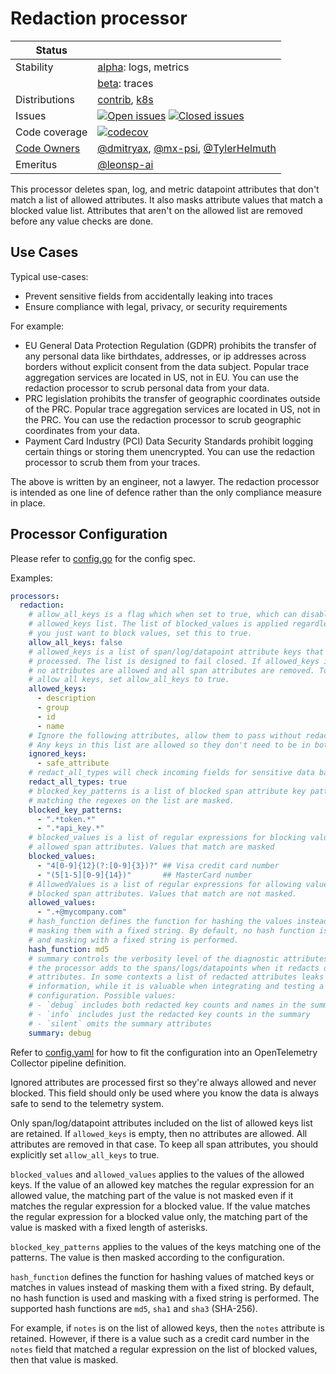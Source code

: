 # Redaction processor

<!-- status autogenerated section -->
| Status        |           |
| ------------- |-----------|
| Stability     | [alpha]: logs, metrics   |
|               | [beta]: traces   |
| Distributions | [contrib], [k8s] |
| Issues        | [![Open issues](https://img.shields.io/github/issues-search/open-telemetry/opentelemetry-collector-contrib?query=is%3Aissue%20is%3Aopen%20label%3Aprocessor%2Fredaction%20&label=open&color=orange&logo=opentelemetry)](https://github.com/open-telemetry/opentelemetry-collector-contrib/issues?q=is%3Aopen+is%3Aissue+label%3Aprocessor%2Fredaction) [![Closed issues](https://img.shields.io/github/issues-search/open-telemetry/opentelemetry-collector-contrib?query=is%3Aissue%20is%3Aclosed%20label%3Aprocessor%2Fredaction%20&label=closed&color=blue&logo=opentelemetry)](https://github.com/open-telemetry/opentelemetry-collector-contrib/issues?q=is%3Aclosed+is%3Aissue+label%3Aprocessor%2Fredaction) |
| Code coverage | [![codecov](https://codecov.io/github/open-telemetry/opentelemetry-collector-contrib/graph/main/badge.svg?component=processor_redaction)](https://app.codecov.io/gh/open-telemetry/opentelemetry-collector-contrib/tree/main/?components%5B0%5D=processor_redaction&displayType=list) |
| [Code Owners](https://github.com/open-telemetry/opentelemetry-collector-contrib/blob/main/CONTRIBUTING.md#becoming-a-code-owner)    | [@dmitryax](https://www.github.com/dmitryax), [@mx-psi](https://www.github.com/mx-psi), [@TylerHelmuth](https://www.github.com/TylerHelmuth) |
| Emeritus      | [@leonsp-ai](https://www.github.com/leonsp-ai) |

[alpha]: https://github.com/open-telemetry/opentelemetry-collector/blob/main/docs/component-stability.md#alpha
[beta]: https://github.com/open-telemetry/opentelemetry-collector/blob/main/docs/component-stability.md#beta
[contrib]: https://github.com/open-telemetry/opentelemetry-collector-releases/tree/main/distributions/otelcol-contrib
[k8s]: https://github.com/open-telemetry/opentelemetry-collector-releases/tree/main/distributions/otelcol-k8s
<!-- end autogenerated section -->

This processor deletes span, log, and metric datapoint attributes that don't match a list of allowed
attributes. It also masks attribute values that match a blocked value
list. Attributes that aren't on the allowed list are removed before any
value checks are done.

## Use Cases

Typical use-cases:

* Prevent sensitive fields from accidentally leaking into traces
* Ensure compliance with legal, privacy, or security requirements

For example:

* EU General Data Protection Regulation (GDPR) prohibits the transfer of any
  personal data like birthdates, addresses, or ip addresses across borders
  without explicit consent from the data subject. Popular trace aggregation
  services are located in US, not in EU. You can use the redaction processor
  to scrub personal data from your data.
* PRC legislation prohibits the transfer of geographic coordinates outside of
  the PRC. Popular trace aggregation services are located in US, not in the
  PRC. You can use the redaction processor to scrub geographic coordinates
  from your data.
* Payment Card Industry (PCI) Data Security Standards prohibit logging certain
  things or storing them unencrypted. You can use the redaction processor to
  scrub them from your traces.

The above is written by an engineer, not a lawyer. The redaction processor is
intended as one line of defence rather than the only compliance measure in
place.

## Processor Configuration

Please refer to [config.go](./config.go) for the config spec.

Examples:

```yaml
processors:
  redaction:
    # allow_all_keys is a flag which when set to true, which can disables the
    # allowed_keys list. The list of blocked_values is applied regardless. If
    # you just want to block values, set this to true.
    allow_all_keys: false
    # allowed_keys is a list of span/log/datapoint attribute keys that are kept on the span/log/datapoint and
    # processed. The list is designed to fail closed. If allowed_keys is empty,
    # no attributes are allowed and all span attributes are removed. To
    # allow all keys, set allow_all_keys to true.
    allowed_keys:
      - description
      - group
      - id
      - name
    # Ignore the following attributes, allow them to pass without redaction.
    # Any keys in this list are allowed so they don't need to be in both lists.
    ignored_keys:
      - safe_attribute
    # redact_all_types will check incoming fields for sensitive data based on their AsString() representation. This allows the processor to redact sensitive data from ints. This is useful for redacting credit card numbers
    redact_all_types: true
    # blocked_key_patterns is a list of blocked span attribute key patterns. Span attributes
    # matching the regexes on the list are masked.
    blocked_key_patterns:
      - ".*token.*"
      - ".*api_key.*"
    # blocked_values is a list of regular expressions for blocking values of
    # allowed span attributes. Values that match are masked
    blocked_values:
      - "4[0-9]{12}(?:[0-9]{3})?" ## Visa credit card number
      - "(5[1-5][0-9]{14})"       ## MasterCard number
    # AllowedValues is a list of regular expressions for allowing values of
    # blocked span attributes. Values that match are not masked.
    allowed_values:
      - ".+@mycompany.com"
    # hash_function defines the function for hashing the values instead of
    # masking them with a fixed string. By default, no hash function is used
    # and masking with a fixed string is performed.
    hash_function: md5
    # summary controls the verbosity level of the diagnostic attributes that
    # the processor adds to the spans/logs/datapoints when it redacts or masks other
    # attributes. In some contexts a list of redacted attributes leaks
    # information, while it is valuable when integrating and testing a new
    # configuration. Possible values:
    # - `debug` includes both redacted key counts and names in the summary
    # - `info` includes just the redacted key counts in the summary
    # - `silent` omits the summary attributes
    summary: debug
```

Refer to [config.yaml](./testdata/config.yaml) for how to fit the configuration
into an OpenTelemetry Collector pipeline definition.

Ignored attributes are processed first so they're always allowed and never
blocked. This field should only be used where you know the data is always
safe to send to the telemetry system.

Only span/log/datapoint attributes included on the list of allowed keys list are retained.
If `allowed_keys` is empty, then no attributes are allowed. All
attributes are removed in that case. To keep all span attributes, you should
explicitly set `allow_all_keys` to true.

`blocked_values` and `allowed_values` applies to the values of the allowed keys.
If the value of an allowed key matches the regular expression for an allowed value, the matching
part of the value is not masked even if it matches the regular expression for a blocked value.
If the value matches the regular expression for a blocked value only, the matching
part of the value is masked with a fixed length of asterisks.

`blocked_key_patterns` applies to the values of the keys matching one of the patterns.
The value is then masked according to the configuration.

`hash_function` defines the function for hashing values of matched keys or matches in values
instead of masking them with a fixed string. By default, no hash function is used
and masking with a fixed string is performed. The supported hash functions
are `md5`, `sha1` and `sha3` (SHA-256).

For example, if `notes` is on the list of allowed keys, then the `notes`
attribute is retained. However, if there is a value such as a credit card
number in the `notes` field that matched a regular expression on the list of
blocked values, then that value is masked.
